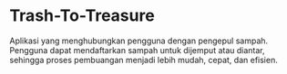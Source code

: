# Trash-To-Treasure
Aplikasi yang menghubungkan pengguna dengan pengepul sampah. Pengguna dapat mendaftarkan sampah untuk dijemput atau diantar, sehingga proses pembuangan menjadi lebih mudah, cepat, dan efisien.
